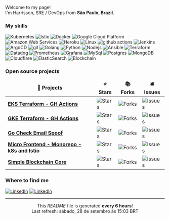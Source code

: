 <p>Welcome to my page! </br> I'm Harrisson, SRE / DevOps from <b>São Paulo, Brazil</b>. </p>
<h3>My skills</h3>
<p>
  <img alt="Kubernetes" src="https://img.shields.io/badge/-Kubernetes-2088FF?style=flat-square&logo=kubernetes&logoColor=white" />
<img alt="Istio" src="https://img.shields.io/badge/-Istio-506ba9?style=flat-square&logo=istio&logoColor=white" />
<img alt="Docker" src="https://img.shields.io/badge/-Docker-46a2f1?style=flat-square&logo=docker&logoColor=white" />
<img alt="Google Cloud Platform" src="https://img.shields.io/badge/-Google_Cloud_Platform-1a73e8?style=flat-square&logo=google-cloud&logoColor=white" />
<img alt="Amazon Web
 Services" src="https://img.shields.io/badge/-Amazon%20Web%20Services-F9A03C?style=flat-square&logo=amazon-aws&logoColor=white" />
<img alt="Heroku" src="https://img.shields.io/badge/-Heroku-430098?style=flat-square&logo=heroku&logoColor=white" />
<img alt="Linux" src="https://img.shields.io/badge/-Linux-000000?style=flat-square&logo=Linux&logoColor=white" />
<img alt="github actions" src="https://img.shields.io/badge/-Github_Actions-2088FF?style=flat-square&logo=github-actions&logoColor=white" />
<img alt="Jenkins" src="https://img.shields.io/badge/-Jenkins-764ABC?style=flat-square&logo=jenkins&logoColor=white" />
<img alt="ArgoCD" src="https://img.shields.io/badge/-ArgoCD-009585?style=flat-square&logo=argo&logoColor=white" />
<img alt="git" src="https://img.shields.io/badge/-Git-F05032?style=flat-square&logo=git&logoColor=white" />
<img alt="Golang" src="https://img.shields.io/badge/-Golang-45b8d8?style=flat-square&logo=go&logoColor=white" />
<img alt="Python" src="https://img.shields.io/badge/-Python-007ACC?style=flat-square&logo=python&logoColor=white" />
<img alt="Nodejs" src="https://img.shields.io/badge/-Nodejs-43853d?style=flat-square&logo=Node.js&logoColor=white" />
<img alt="Ansible" src="https://img.shields.io/badge/-Ansible-000000?style=flat-square&logo=ansible&logoColor=white" />
<img alt="Terraform" src="https://img.shields.io/badge/-Terraform-844FBA?style=flat-square&logo=terraform&logoColor=white" />
<img alt="Datadog" src="https://img.shields.io/badge/-Datadog-430098?style=flat-square&logo=datadog&logoColor=white" />
<img alt="Prometheus" src="https://img.shields.io/badge/-Prometheus-FB542B?style=flat-square&logo=prometheus&logoColor=white" />
<img alt="Grafana" src="https://img.shields.io/badge/-Grafana-EC4A3F?style=flat-square&logo=grafana&logoColor=white" />
<img alt="MySql" src="https://img.shields.io/badge/-MySQL-2088FF?style=flat-square&logo=mysql&logoColor=white" />
<img alt="Postgres" src="https://img.shields.io/badge/-PostgreSQL-0064a5?style=flat-square&logo=postgresql&logoColor=white" />
<img alt="MongoDB" src="https://img.shields.io/badge/-MongoDB-13aa52?style=flat-square&logo=mongodb&logoColor=white" />
<img alt="Cloudflare" src="https://img.shields.io/badge/-Cloudflare-F9A03C?style=flat-square&logo=cloudflare&logoColor=white" />
<img alt="ElasticSearch" src="https://img.shields.io/badge/-ElasticSearch-506ba9?style=flat-square&logo=elastic&logoColor=white" />
<img alt="Blockchain" src="https://img.shields.io/badge/-Blockchain-506ba9?style=flat-square&logo=blockchain&logoColor=white" />
</p>
<h3>Open source projects</h3>
<table>
  <thead align="center">
    <tr border: none;>
      <td><b>🎁 Projects</b></td>
      <td><b>⭐ Stars</b></td>
      <td><b>📚 Forks</b></td>
      <td><b>🛎 Issues</b></td>
    </tr>
  </thead>
  <tbody>
    <tr>
        <td><a href="https://github.com/h4rry777/eks-terraform-k8s"><b>EKS Terraform - GH Actions</b></a></td>
        <td><img alt="Stars" src="https://img.shields.io/github/stars/h4rry777/eks-terraform-k8s?style=flat-square&labelColor=343b41"/></td>
        <td><img alt="Forks" src="https://img.shields.io/github/forks/h4rry777/eks-terraform-k8s?style=flat-square&labelColor=343b41"/></td>
        <td><img alt="Issues" src="https://img.shields.io/github/issues/h4rry777/eks-terraform-k8s?style=flat-square&labelColor=343b41"/></td>
      </tr>
<tr>
        <td><a href="https://github.com/h4rry777/gke-terraform-gh-actions"><b>GKE Terraform - GH Actions</b></a></td>
        <td><img alt="Stars" src="https://img.shields.io/github/stars/h4rry777/gke-terraform-gh-actions?style=flat-square&labelColor=343b41"/></td>
        <td><img alt="Forks" src="https://img.shields.io/github/forks/h4rry777/gke-terraform-gh-actions?style=flat-square&labelColor=343b41"/></td>
        <td><img alt="Issues" src="https://img.shields.io/github/issues/h4rry777/gke-terraform-gh-actions?style=flat-square&labelColor=343b41"/></td>
      </tr>
<tr>
        <td><a href="https://github.com/h4rry777/check-email-spoof"><b>Go Check Email Spoof</b></a></td>
        <td><img alt="Stars" src="https://img.shields.io/github/stars/h4rry777/check-email-spoof?style=flat-square&labelColor=343b41"/></td>
        <td><img alt="Forks" src="https://img.shields.io/github/forks/h4rry777/check-email-spoof?style=flat-square&labelColor=343b41"/></td>
        <td><img alt="Issues" src="https://img.shields.io/github/issues/h4rry777/check-email-spoof?style=flat-square&labelColor=343b41"/></td>
      </tr>
<tr>
        <td><a href="https://github.com/h4rry777/microfrontend-monorepo-k8s-istio"><b>Micro Frontend - Monorepo - k8s and Istio</b></a></td>
        <td><img alt="Stars" src="https://img.shields.io/github/stars/h4rry777/microfrontend-monorepo-k8s-istio?style=flat-square&labelColor=343b41"/></td>
        <td><img alt="Forks" src="https://img.shields.io/github/forks/h4rry777/microfrontend-monorepo-k8s-istio?style=flat-square&labelColor=343b41"/></td>
        <td><img alt="Issues" src="https://img.shields.io/github/issues/h4rry777/microfrontend-monorepo-k8s-istio?style=flat-square&labelColor=343b41"/></td>
      </tr>
<tr>
        <td><a href="https://github.com/h4rry777/blockchain-core-nodejs"><b>Simple Blockchain Core</b></a></td>
        <td><img alt="Stars" src="https://img.shields.io/github/stars/h4rry777/blockchain-core-nodejs?style=flat-square&labelColor=343b41"/></td>
        <td><img alt="Forks" src="https://img.shields.io/github/forks/h4rry777/blockchain-core-nodejs?style=flat-square&labelColor=343b41"/></td>
        <td><img alt="Issues" src="https://img.shields.io/github/issues/h4rry777/blockchain-core-nodejs?style=flat-square&labelColor=343b41"/></td>
      </tr>
  </tbody>
</table>

<h3>Where to find me</h3>
<p>
  <a href="https://www.linkedin.com/in/harrisson-biaggio/" target="_blank"><img alt="LinkedIn" src="https://img.shields.io/badge/linkedin-%230077B5.svg?&style=for-the-badge&logo=linkedin&logoColor=white" /></a>
  <a href="https://www.linkedin.com/in/harrisson-biaggio/recent-activity/articles/" target="_blank"><img alt="LinkedIn" src="https://img.shields.io/badge/Articles-%230077B5.svg?&style=for-the-badge&logo=linkedin&logoColor=white" /></a>
</p>

------------
<p align="center">This <i>README</i> file is generated <b>every 6 hours</b>!</br>Last refresh: sábado, 28 de setembro às 15:03 BRT<br />

